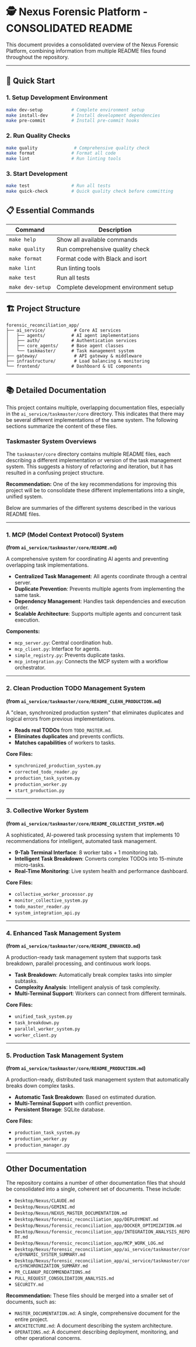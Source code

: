 # 🕵️ Nexus Forensic Platform - CONSOLIDATED README

This document provides a consolidated overview of the Nexus Forensic Platform, combining information from multiple README files found throughout the repository.

---

## 🚀 **Quick Start**

### **1. Setup Development Environment**
```bash
make dev-setup           # Complete environment setup
make install-dev         # Install development dependencies
make pre-commit          # Install pre-commit hooks
```

### **2. Run Quality Checks**
```bash
make quality              # Comprehensive quality check
make format              # Format all code
make lint                # Run linting tools
```

### **3. Start Development**
```bash
make test                # Run all tests
make quick-check         # Quick quality check before committing
```

## 📋 **Essential Commands**

| Command | Description |
|---------|-------------|
| `make help` | Show all available commands |
| `make quality` | Run comprehensive quality check |
| `make format` | Format code with Black and isort |
| `make lint` | Run linting tools |
| `make test` | Run all tests |
| `make dev-setup` | Complete development environment setup |

## 🏗️ **Project Structure**

```
forensic_reconciliation_app/
├── ai_service/           # Core AI services
│   ├── agents/          # AI agent implementations
│   ├── auth/            # Authentication services
│   ├── core_agents/     # Base agent classes
│   └── taskmaster/      # Task management system
├── gateway/              # API gateway & middleware
├── infrastructure/       # Load balancing & monitoring
└── frontend/            # Dashboard & UI components
```

---

## 📚 **Detailed Documentation**

This project contains multiple, overlapping documentation files, especially in the `ai_service/taskmaster/core` directory. This indicates that there may be several different implementations of the same system. The following sections summarize the content of these files.

### **Taskmaster System Overviews**

The `taskmaster/core` directory contains multiple README files, each describing a different implementation or version of the task management system. This suggests a history of refactoring and iteration, but it has resulted in a confusing project structure.

**Recommendation:** One of the key recommendations for improving this project will be to consolidate these different implementations into a single, unified system.

Below are summaries of the different systems described in the various README files.

---

### **1. MCP (Model Context Protocol) System**
**(from `ai_service/taskmaster/core/README.md`)**

A comprehensive system for coordinating AI agents and preventing overlapping task implementations.

*   **Centralized Task Management**: All agents coordinate through a central server.
*   **Duplicate Prevention**: Prevents multiple agents from implementing the same task.
*   **Dependency Management**: Handles task dependencies and execution order.
*   **Scalable Architecture**: Supports multiple agents and concurrent task execution.

**Components:**
*   `mcp_server.py`: Central coordination hub.
*   `mcp_client.py`: Interface for agents.
*   `simple_registry.py`: Prevents duplicate tasks.
*   `mcp_integration.py`: Connects the MCP system with a workflow orchestrator.

---

### **2. Clean Production TODO Management System**
**(from `ai_service/taskmaster/core/README_CLEAN_PRODUCTION.md`)**

A "clean, synchronized production system" that eliminates duplicates and logical errors from previous implementations.

*   **Reads real TODOs** from `TODO_MASTER.md`.
*   **Eliminates duplicates** and prevents conflicts.
*   **Matches capabilities** of workers to tasks.

**Core Files:**
*   `synchronized_production_system.py`
*   `corrected_todo_reader.py`
*   `production_task_system.py`
*   `production_worker.py`
*   `start_production.py`

---

### **3. Collective Worker System**
**(from `ai_service/taskmaster/core/README_COLLECTIVE_SYSTEM.md`)**

A sophisticated, AI-powered task processing system that implements 10 recommendations for intelligent, automated task management.

*   **9-Tab Terminal Interface**: 8 worker tabs + 1 monitoring tab.
*   **Intelligent Task Breakdown**: Converts complex TODOs into 15-minute micro-tasks.
*   **Real-Time Monitoring**: Live system health and performance dashboard.

**Core Files:**
*   `collective_worker_processor.py`
*   `monitor_collective_system.py`
*   `todo_master_reader.py`
*   `system_integration_api.py`

---

### **4. Enhanced Task Management System**
**(from `ai_service/taskmaster/core/README_ENHANCED.md`)**

A production-ready task management system that supports task breakdown, parallel processing, and continuous work loops.

*   **Task Breakdown**: Automatically break complex tasks into simpler subtasks.
*   **Complexity Analysis**: Intelligent analysis of task complexity.
*   **Multi-Terminal Support**: Workers can connect from different terminals.

**Core Files:**
*   `unified_task_system.py`
*   `task_breakdown.py`
*   `parallel_worker_system.py`
*   `worker_client.py`

---

### **5. Production Task Management System**
**(from `ai_service/taskmaster/core/README_PRODUCTION.md`)**

A production-ready, distributed task management system that automatically breaks down complex tasks.

*   **Automatic Task Breakdown**: Based on estimated duration.
*   **Multi-Terminal Support** with conflict prevention.
*   **Persistent Storage**: SQLite database.

**Core Files:**
*   `production_task_system.py`
*   `production_worker.py`
*   `production_manager.py`

---

## **Other Documentation**

The repository contains a number of other documentation files that should be consolidated into a single, coherent set of documents. These include:

*   `Desktop/Nexus/CLAUDE.md`
*   `Desktop/Nexus/GEMINI.md`
*   `Desktop/Nexus/NEXUS_MASTER_DOCUMENTATION.md`
*   `Desktop/Nexus/forensic_reconciliation_app/DEPLOYMENT.md`
*   `Desktop/Nexus/forensic_reconciliation_app/DOCKER_OPTIMIZATION.md`
*   `Desktop/Nexus/forensic_reconciliation_app/INTEGRATION_ANALYSIS_REPORT.md`
*   `Desktop/Nexus/forensic_reconciliation_app/MCP_WORK_LOG.md`
*   `Desktop/Nexus/forensic_reconciliation_app/ai_service/taskmaster/core/DYNAMIC_SYSTEM_SUMMARY.md`
*   `Desktop/Nexus/forensic_reconciliation_app/ai_service/taskmaster/core/SYNCHRONIZATION_SUMMARY.md`
*   `PR_CLEANUP_RECOMMENDATIONS.md`
*   `PULL_REQUEST_CONSOLIDATION_ANALYSIS.md`
*   `SECURITY.md`

**Recommendation:** These files should be merged into a smaller set of documents, such as:
*   `MASTER_DOCUMENTATION.md`: A single, comprehensive document for the entire project.
*   `ARCHITECTURE.md`: A document describing the system architecture.
*   `OPERATIONS.md`: A document describing deployment, monitoring, and other operational concerns.
